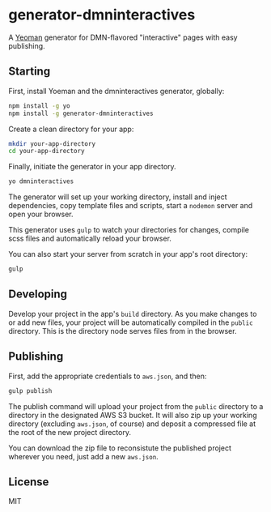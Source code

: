 # generator-dmninteractives

A [Yeoman](http://yeoman.io) generator for DMN-flavored "interactive" pages with easy publishing.

## Starting

First, install Yoeman and the dmninteractives generator, globally:

```bash
npm install -g yo
npm install -g generator-dmninteractives
```

Create a clean directory for your app:

```bash
mkdir your-app-directory
cd your-app-directory
```

Finally, initiate the generator in your app directory.

```bash
yo dmninteractives
```

The generator will set up your working directory, install and inject dependencies, copy template files and scripts, start a `nodemon` server and open your browser.

This generator uses `gulp` to watch your directories for changes, compile scss files and automatically reload your browser.

You can also start your server from scratch in your app's root directory:

```bash
gulp
```

## Developing

Develop your project in the app's `build` directory. As you make changes to or add new files, your project will be automatically compiled in the `public` directory. This is the directory node serves files from in the browser.

## Publishing

First, add the appropriate credentials to `aws.json`, and then:

```bash
gulp publish
```

The publish command will upload your project from the `public` directory to a directory in the designated AWS S3 bucket. It will also zip up your working directory (excluding `aws.json`, of course) and deposit a compressed file at the root of the new project directory.

You can download the zip file to reconsistute the published project wherever you need, just add a new `aws.json`.

## License

MIT
